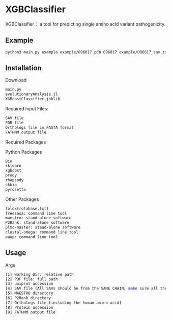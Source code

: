 # XGBClassifier

XGBClassifier： a tool for predicting single amino acid variant pathogenicity.

## Example
```bash
python3 main.py example example/O96017.pdb O96017 example/O96017_sav.txt MAESTRO_OSX_x64  p2rank_2.2 CHEK2.fasta NP_009125.1 example/O96017_fathmm.txt
```

## Installation
Download
```bash
main.py
evolutionaryAnalysis.jl
XGBoostClassifier.joblib
```
Required Input Files:

```bash
SAV file
PDB file
Orthologs file in FASTA format
FATHMM output file
```
Required Packages

Python Packages

```bash
Bio
sklearn
xgboost
prody
rhapsody
skbio
pyrosetta
```
Other Packages
```bash
foldx(rotabase.txt)
freesasa: command line tool
maestro: stand-alone software
P2Rank: stand-alone software
plmc-master: stand-alone software
clustal-omega: command line tool
paup: command line tool
```
## Usage
Args
```bash
[1] working Dir: relative path
[2] PDF file: full path
[3] uniprot accession
[4] SAV file (All SAVs should be from the SAME CHAIN; make sure all the SAVs are in the PDB)
[5] MAESTRO directory
[6] P2Rank directory
[7] Orthologs file (including the human amino acid)
[8] Protein accession
[9] FATHMM output file
```
